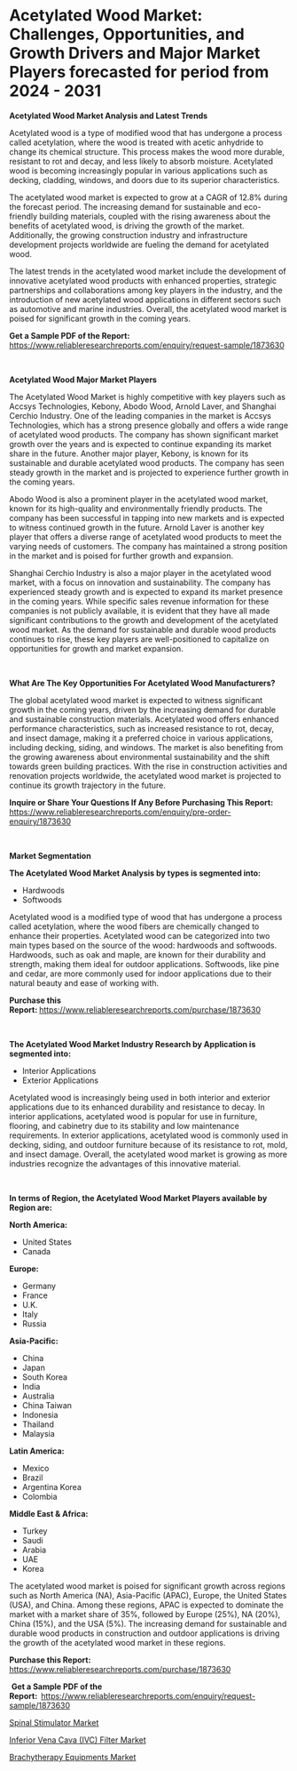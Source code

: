 <p><h1>Acetylated Wood Market: Challenges, Opportunities, and Growth Drivers and Major Market Players forecasted for period from 2024 - 2031</h1></p><p><strong>Acetylated Wood Market Analysis and Latest Trends</strong></p>
<p><p>Acetylated wood is a type of modified wood that has undergone a process called acetylation, where the wood is treated with acetic anhydride to change its chemical structure. This process makes the wood more durable, resistant to rot and decay, and less likely to absorb moisture. Acetylated wood is becoming increasingly popular in various applications such as decking, cladding, windows, and doors due to its superior characteristics.</p><p>The acetylated wood market is expected to grow at a CAGR of 12.8% during the forecast period. The increasing demand for sustainable and eco-friendly building materials, coupled with the rising awareness about the benefits of acetylated wood, is driving the growth of the market. Additionally, the growing construction industry and infrastructure development projects worldwide are fueling the demand for acetylated wood.</p><p>The latest trends in the acetylated wood market include the development of innovative acetylated wood products with enhanced properties, strategic partnerships and collaborations among key players in the industry, and the introduction of new acetylated wood applications in different sectors such as automotive and marine industries. Overall, the acetylated wood market is poised for significant growth in the coming years.</p></p>
<p><strong>Get a Sample PDF of the Report:&nbsp;</strong> <a href="https://www.reliableresearchreports.com/enquiry/request-sample/1873630">https://www.reliableresearchreports.com/enquiry/request-sample/1873630</a></p>
<p>&nbsp;</p>
<p><strong>Acetylated Wood Major Market Players</strong></p>
<p><p>The Acetylated Wood Market is highly competitive with key players such as Accsys Technologies, Kebony, Abodo Wood, Arnold Laver, and Shanghai Cerchio Industry. One of the leading companies in the market is Accsys Technologies, which has a strong presence globally and offers a wide range of acetylated wood products. The company has shown significant market growth over the years and is expected to continue expanding its market share in the future. Another major player, Kebony, is known for its sustainable and durable acetylated wood products. The company has seen steady growth in the market and is projected to experience further growth in the coming years.</p><p>Abodo Wood is also a prominent player in the acetylated wood market, known for its high-quality and environmentally friendly products. The company has been successful in tapping into new markets and is expected to witness continued growth in the future. Arnold Laver is another key player that offers a diverse range of acetylated wood products to meet the varying needs of customers. The company has maintained a strong position in the market and is poised for further growth and expansion.</p><p>Shanghai Cerchio Industry is also a major player in the acetylated wood market, with a focus on innovation and sustainability. The company has experienced steady growth and is expected to expand its market presence in the coming years. While specific sales revenue information for these companies is not publicly available, it is evident that they have all made significant contributions to the growth and development of the acetylated wood market. As the demand for sustainable and durable wood products continues to rise, these key players are well-positioned to capitalize on opportunities for growth and market expansion.</p></p>
<p>&nbsp;</p>
<p><strong>What Are The Key Opportunities For Acetylated Wood Manufacturers?</strong></p>
<p><p>The global acetylated wood market is expected to witness significant growth in the coming years, driven by the increasing demand for durable and sustainable construction materials. Acetylated wood offers enhanced performance characteristics, such as increased resistance to rot, decay, and insect damage, making it a preferred choice in various applications, including decking, siding, and windows. The market is also benefiting from the growing awareness about environmental sustainability and the shift towards green building practices. With the rise in construction activities and renovation projects worldwide, the acetylated wood market is projected to continue its growth trajectory in the future.</p></p>
<p><strong>Inquire or Share Your Questions If Any Before Purchasing This Report:</strong> <a href="https://www.reliableresearchreports.com/enquiry/pre-order-enquiry/1873630">https://www.reliableresearchreports.com/enquiry/pre-order-enquiry/1873630</a></p>
<p>&nbsp;</p>
<p><strong>Market Segmentation</strong></p>
<p><strong>The Acetylated Wood Market Analysis by types is segmented into:</strong></p>
<p><ul><li>Hardwoods</li><li>Softwoods</li></ul></p>
<p><p>Acetylated wood is a modified type of wood that has undergone a process called acetylation, where the wood fibers are chemically changed to enhance their properties. Acetylated wood can be categorized into two main types based on the source of the wood: hardwoods and softwoods. Hardwoods, such as oak and maple, are known for their durability and strength, making them ideal for outdoor applications. Softwoods, like pine and cedar, are more commonly used for indoor applications due to their natural beauty and ease of working with.</p></p>
<p><strong>Purchase this Report:&nbsp;</strong><a href="https://www.reliableresearchreports.com/purchase/1873630">https://www.reliableresearchreports.com/purchase/1873630</a></p>
<p>&nbsp;</p>
<p><strong>The Acetylated Wood Market Industry Research by Application is segmented into:</strong></p>
<p><ul><li>Interior Applications</li><li>Exterior Applications</li></ul></p>
<p><p>Acetylated wood is increasingly being used in both interior and exterior applications due to its enhanced durability and resistance to decay. In interior applications, acetylated wood is popular for use in furniture, flooring, and cabinetry due to its stability and low maintenance requirements. In exterior applications, acetylated wood is commonly used in decking, siding, and outdoor furniture because of its resistance to rot, mold, and insect damage. Overall, the acetylated wood market is growing as more industries recognize the advantages of this innovative material.</p></p>
<p>&nbsp;</p>
<p><strong>In terms of Region, the Acetylated Wood Market Players available by Region are:</strong></p>
<p>
    <p> <strong> North America: </strong>
        <ul>
            <li>United States</li>
            <li>Canada</li>
        </ul>
        </p> 
    <p> <strong> Europe: </strong>
        <ul>
            <li>Germany</li>
            <li>France</li>
            <li>U.K.</li>
            <li>Italy</li>
            <li>Russia</li>
        </ul>
        </p> 
    <p> <strong> Asia-Pacific: </strong>
        <ul>
            <li>China</li>
            <li>Japan</li>
            <li>South Korea</li>
            <li>India</li>
            <li>Australia</li>
            <li>China Taiwan</li>
            <li>Indonesia</li>
            <li>Thailand</li>
            <li>Malaysia</li>
        </ul>
        </p> 
    <p> <strong> Latin America: </strong>
        <ul>
            <li>Mexico</li>
            <li>Brazil</li>
            <li>Argentina Korea</li>
            <li>Colombia</li>
        </ul>
        </p> 
    <p> <strong> Middle East & Africa: </strong>
        <ul>
            <li>Turkey</li>
            <li>Saudi</li>
            <li>Arabia</li>
            <li>UAE</li>
            <li>Korea</li>
        </ul>
    </p>
    </p>
<p><p>The acetylated wood market is poised for significant growth across regions such as North America (NA), Asia-Pacific (APAC), Europe, the United States (USA), and China. Among these regions, APAC is expected to dominate the market with a market share of 35%, followed by Europe (25%), NA (20%), China (15%), and the USA (5%). The increasing demand for sustainable and durable wood products in construction and outdoor applications is driving the growth of the acetylated wood market in these regions.</p></p>
<p><strong>Purchase this Report: </strong><a href="https://www.reliableresearchreports.com/purchase/1873630">https://www.reliableresearchreports.com/purchase/1873630</a></p>
<p>&nbsp;<strong>Get a Sample PDF of the Report:&nbsp;&nbsp;</strong><a href="https://www.reliableresearchreports.com/enquiry/request-sample/1873630">https://www.reliableresearchreports.com/enquiry/request-sample/1873630</a></p>
<p><strong></strong></p>
<p><p><a href="https://view.publitas.com/reportprime-1/spinal-stimulator-market-size-furnishes-valuable-information-encompassing-market-share-market-trends-and-projections-spanning-from-2023-to-2030/">Spinal Stimulator Market</a></p><p><a href="https://view.publitas.com/reportprime-1/global-inferior-vena-cava-ivc-filter-market-size-and-market-trends-insights-and-projections-from-2023-to-2030/">Inferior Vena Cava (IVC) Filter Market</a></p><p><a href="https://view.publitas.com/reportprime-1/brachytherapy-equipments-market-analysis-examines-its-scope-on-growth-opportunities-and-forecasted-trends-spanning-from-2023-to-2030/">Brachytherapy Equipments Market</a></p></p>